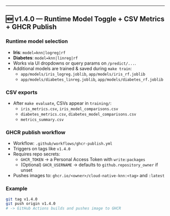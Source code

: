 

---

## 🆕 v1.4.0 — Runtime Model Toggle + CSV Metrics + GHCR Publish

### Runtime model selection
- **Iris**: `model=knn|logreg|rf`
- **Diabetes**: `model=knn|linreg|rf`
- Works via UI dropdowns or query params on `/predict/...`.
- Additional models are trained & saved during `make train`:
  - `app/models/iris_logreg.joblib`, `app/models/iris_rf.joblib`
  - `app/models/diabetes_linreg.joblib`, `app/models/diabetes_rf.joblib`

### CSV exports
- After `make evaluate`, CSVs appear in `training/`:
  - `iris_metrics.csv`, `iris_model_comparisons.csv`
  - `diabetes_metrics.csv`, `diabetes_model_comparisons.csv`
  - `metrics_summary.csv`

### GHCR publish workflow
- Workflow: `.github/workflows/ghcr-publish.yml`
- Triggers on tags like `v1.4.0`
- Requires repo secrets:
  - `GHCR_TOKEN` → a Personal Access Token with `write:packages`
  - (Optional) `GHCR_USERNAME` → defaults to `github.repository_owner` if unset
- Pushes images to: `ghcr.io/<owner>/cloud-native-knn:<tag>` and `:latest`

### Example
```bash
git tag v1.4.0
git push origin v1.4.0
# -> GitHub Actions builds and pushes image to GHCR
```

